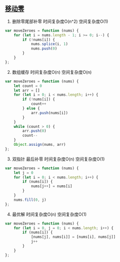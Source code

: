 ## [移动零](https://leetcode-cn.com/problems/move-zeroes/)

1. 删除零尾部补零 时间复杂度O(n^2) 空间复杂度O(1)
```js
var moveZeroes = function (nums) {
    for (let i = nums.length - 1; i >= 0; i--) {
        if (!nums[i]) {
            nums.splice(i, 1)
            nums.push(0)
        }
    }
};
```

2. 数组缓存 时间复杂度O(n) 空间复杂度O(n)
```js
var moveZeroes = function (nums) {
    let count = 0
    let arr = []
    for (let i = 0; i < nums.length; i++) {
        if (!nums[i]) {
            count++
        } else {
            arr.push(nums[i])
        }
    }
    while (count > 0) {
        arr.push(0)
        count--
    }
    Object.assign(nums, arr)
};
```

3. 双指针 最后补零 时间复杂度O(n) 空间复杂度O(1)
```js
var moveZeroes = function (nums) {
    let j = 0
    for (let i = 0; i < nums.length; i++) {
        if (nums[i]) {
            nums[j++] = nums[i]
        }
    }
    nums.fill(0, j)
};
```

4. 最优解 时间复杂度O(n) 空间复杂度O(1)
```js
var moveZeroes = function (nums) {
    for (let i = 0, j = 0; i < nums.length; i++) {
        if (nums[i]) {
            [nums[j], nums[i]] = [nums[i], nums[j]]
            j++
        }
    }
};
```